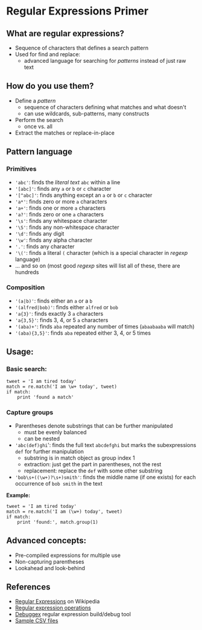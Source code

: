 # Regular Expressions Primer

## What are regular expressions?

* Sequence of characters that defines a search pattern
* Used for find and replace:
  * advanced language for searching for *patterns* instead of just raw text


## How do you use them?
* Define a *pattern*
  * sequence of characters defining what matches and what doesn't
  * can use wildcards, sub-patterns, many constructs
* Perform the search
  * once vs. all
* Extract the matches or replace-in-place


## Pattern language

### Primitives

* `'abc'`: finds the *literal text* `abc` within a line
* `'[abc]'`: finds any `a` or `b` or `c` character
* `'[^abc]'`: finds anything except an `a` or `b` or `c` character
* `'a*'`: finds zero or more `a` characters
* `'a+'`: finds one or more `a` characters
* `'a?'`: finds zero or one `a` characters
* `'\s'`: finds any whitespace character
* `'\S'`: finds any non-whitespace character
* `'\d'`: finds any digit
* `'\w'`: finds any alpha character
* `'.'`: finds any character
* `'\('`: finds a literal `(` character (which is a special character in *regexp* language)
* ... and so on (most good *regexp* sites will list all of these, there are hundreds

### Composition

* `'(a|b)'`: finds either an `a` or a `b`
* `'(alfred|bob)'`: finds either `alfred` or `bob`
* `'a{3}'`: finds exactly 3 `a` characters
* `'a{3,5}'`: finds 3, 4, or 5 `a` characters
* `'(aba)+'`: finds `aba` repeated any number of times (`abaabaaba` will match)
* `'(aba){3,5}'`: finds `aba` repeated either 3, 4, or 5 times


## Usage:

### Basic search:

    tweet = 'I am tired today'
    match = re.match('I am \w+ today', tweet)
    if match:
        print 'found a match'

### Capture groups

* Parentheses denote substrings that can be further manipulated
  * must be evenly balanced
  * can be nested
* `'abc(def)ghi`': finds the full text `abcdefghi` but marks the subexpressions `def` for further manipulation
  * substring is in match object as group index 1
  * extraction: just get the part in parentheses, not the rest
  * replacement: replace the `def` with some other substring
* `'bob\s+((\w+)?\s+)smith'`: finds the middle name (if one exists) for each occurrence of `bob smith` in the text

**Example:**

    tweet = 'I am tired today'
    match = re.match('I am (\w+) today', tweet)
    if match:
        print 'found:', match.group(1)


## Advanced concepts:

* Pre-compiled expressions for multiple use
* Non-capturing parentheses
* Lookahead and look-behind


## References
* [Regular Expressions](https://en.wikipedia.org/wiki/Regular_expression) on Wikipedia
* [Regular expression operations](https://docs.python.org/2/library/re.html)
* [Debuggex](https://www.debuggex.com/) regular expression build/debug tool
* [Sample CSV files](http://www.sample-videos.com/download-sample-csv.php)
